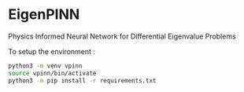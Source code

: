 # EigenPINN
Physics Informed Neural Network for Differential Eigenvalue Problems

To setup the environment :
```bash
python3 -m venv vpinn
source vpinn/bin/activate
python3 -m pip install -r requirements.txt
```
